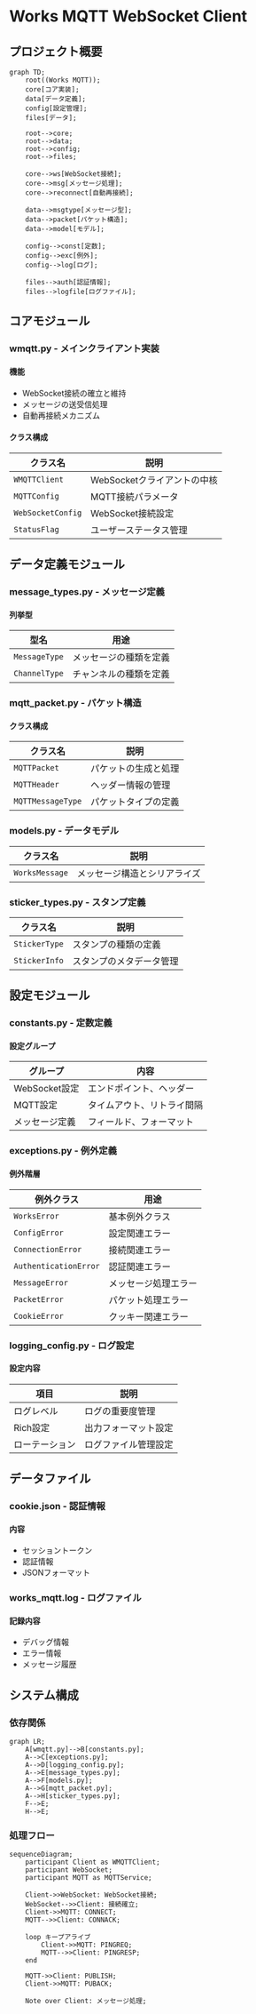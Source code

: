 # Works MQTT WebSocket Client

## プロジェクト概要

```mermaid
graph TD;
    root((Works MQTT));
    core[コア実装];
    data[データ定義];
    config[設定管理];
    files[データ];

    root-->core;
    root-->data;
    root-->config;
    root-->files;

    core-->ws[WebSocket接続];
    core-->msg[メッセージ処理];
    core-->reconnect[自動再接続];

    data-->msgtype[メッセージ型];
    data-->packet[パケット構造];
    data-->model[モデル];

    config-->const[定数];
    config-->exc[例外];
    config-->log[ログ];

    files-->auth[認証情報];
    files-->logfile[ログファイル];
```

## コアモジュール

### wmqtt.py - メインクライアント実装

#### 機能

- WebSocket接続の確立と維持
- メッセージの送受信処理
- 自動再接続メカニズム

#### クラス構成

| クラス名          | 説明                        |
| ----------------- | --------------------------- |
| `WMQTTClient`     | WebSocketクライアントの中核 |
| `MQTTConfig`      | MQTT接続パラメータ          |
| `WebSocketConfig` | WebSocket接続設定           |
| `StatusFlag`      | ユーザーステータス管理      |

## データ定義モジュール

### message_types.py - メッセージ定義

#### 列挙型

| 型名          | 用途                   |
| ------------- | ---------------------- |
| `MessageType` | メッセージの種類を定義 |
| `ChannelType` | チャンネルの種類を定義 |

### mqtt_packet.py - パケット構造

#### クラス構成

| クラス名          | 説明                 |
| ----------------- | -------------------- |
| `MQTTPacket`      | パケットの生成と処理 |
| `MQTTHeader`      | ヘッダー情報の管理   |
| `MQTTMessageType` | パケットタイプの定義 |

### models.py - データモデル

| クラス名       | 説明                         |
| -------------- | ---------------------------- |
| `WorksMessage` | メッセージ構造とシリアライズ |

### sticker_types.py - スタンプ定義

| クラス名      | 説明                     |
| ------------- | ------------------------ |
| `StickerType` | スタンプの種類の定義     |
| `StickerInfo` | スタンプのメタデータ管理 |

## 設定モジュール

### constants.py - 定数定義

#### 設定グループ

| グループ       | 内容                       |
| -------------- | -------------------------- |
| WebSocket設定  | エンドポイント、ヘッダー   |
| MQTT設定       | タイムアウト、リトライ間隔 |
| メッセージ定義 | フィールド、フォーマット   |

### exceptions.py - 例外定義

#### 例外階層

| 例外クラス            | 用途                 |
| --------------------- | -------------------- |
| `WorksError`          | 基本例外クラス       |
| `ConfigError`         | 設定関連エラー       |
| `ConnectionError`     | 接続関連エラー       |
| `AuthenticationError` | 認証関連エラー       |
| `MessageError`        | メッセージ処理エラー |
| `PacketError`         | パケット処理エラー   |
| `CookieError`         | クッキー関連エラー   |

### logging_config.py - ログ設定

#### 設定内容

| 項目           | 説明                 |
| -------------- | -------------------- |
| ログレベル     | ログの重要度管理     |
| Rich設定       | 出力フォーマット設定 |
| ローテーション | ログファイル管理設定 |

## データファイル

### cookie.json - 認証情報

#### 内容

- セッショントークン
- 認証情報
- JSONフォーマット

### works_mqtt.log - ログファイル

#### 記録内容

- デバッグ情報
- エラー情報
- メッセージ履歴

## システム構成

### 依存関係

```mermaid
graph LR;
    A[wmqtt.py]-->B[constants.py];
    A-->C[exceptions.py];
    A-->D[logging_config.py];
    A-->E[message_types.py];
    A-->F[models.py];
    A-->G[mqtt_packet.py];
    A-->H[sticker_types.py];
    F-->E;
    H-->E;
```

### 処理フロー

```mermaid
sequenceDiagram;
    participant Client as WMQTTClient;
    participant WebSocket;
    participant MQTT as MQTTService;

    Client->>WebSocket: WebSocket接続;
    WebSocket-->>Client: 接続確立;
    Client->>MQTT: CONNECT;
    MQTT-->>Client: CONNACK;

    loop キープアライブ
        Client->>MQTT: PINGREQ;
        MQTT-->>Client: PINGRESP;
    end

    MQTT->>Client: PUBLISH;
    Client->>MQTT: PUBACK;

    Note over Client: メッセージ処理;
```
